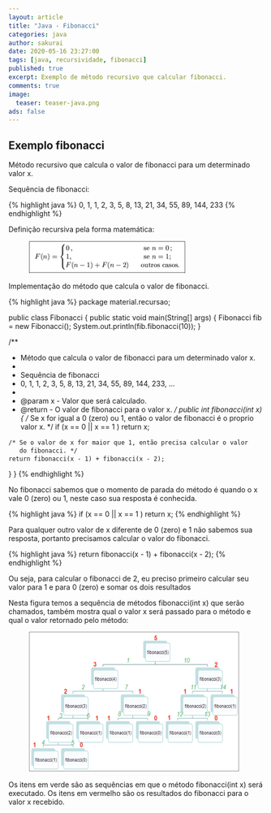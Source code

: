 ```yaml
---
layout: article
title: "Java - Fibonacci"
categories: java
author: sakurai
date: 2020-05-16 23:27:00
tags: [java, recursividade, fibonacci]
published: true
excerpt: Exemplo de método recursivo que calcular fibonacci.
comments: true
image:
  teaser: teaser-java.png
ads: false
---
```


## Exemplo fibonacci

Método recursivo que calcula o valor de fibonacci para um determinado valor x.

Sequência de fibonacci:

{% highlight java %}
0, 1, 1, 2, 3, 5, 8, 13, 21, 34, 55, 89, 144, 233
{% endhighlight %}

Definição recursiva pela forma matemática:

<figure>
    <a href="/images/2020-05-16-java-fibonacci-01.png"><img src="/images/2020-05-16-java-fibonacci-01.png" alt="Definição matemática de fibonacci."></a>
</figure>

Implementação do método que calcula o valor de fibonacci.

{% highlight java %}
package material.recursao;

public class Fibonacci {
  public static void main(String[] args) {
    Fibonacci fib = new Fibonacci();
    System.out.println(fib.fibonacci(10));
  }
    
  /**
   * Método que calcula o valor de fibonacci para um determinado valor x.
   * 
   * Sequência de fibonacci
   *  0, 1, 1, 2, 3, 5, 8, 13, 21, 34, 55, 89, 144, 233, ...
   * 
   * @param x - Valor que será calculado.
   * @return - O valor de fibonacci para o valor x.
   */
  public int fibonacci(int x) {
    /* Se x for igual a 0 (zero) ou 1, então o valor de fibonacci é
       o proprio valor x. */
    if (x == 0 || x == 1 )
      return x;

    /* Se o valor de x for maior que 1, então precisa calcular o valor
       do fibonacci. */
    return fibonacci(x - 1) + fibonacci(x - 2);
  }
}
{% endhighlight %}

No fibonacci sabemos que o momento de parada do método é quando o x vale 0 (zero) ou 1, neste caso sua resposta é conhecida.

{% highlight java %}
if (x == 0 || x == 1 )
  return x;
{% endhighlight %}

Para qualquer outro valor de x diferente de 0 (zero) e 1 não sabemos sua resposta, portanto precisamos calcular o valor do fibonacci.

{% highlight java %}
return fibonacci(x - 1) + fibonacci(x - 2);
{% endhighlight %}

Ou seja, para calcular o fibonacci de 2, eu preciso primeiro calcular seu valor para 1 e para 0 (zero) e somar os dois resultados

Nesta figura temos a sequência de métodos fibonacci(int x) que serão chamados, também mostra qual o valor x será passado para o método e qual o valor retornado pelo método:

<figure>
    <a href="/images/2020-05-16-java-fibonacci-02.png"><img src="/images/2020-05-16-java-fibonacci-02.png" alt="Chamada recursiva do calculo do fibonacci."></a>
</figure>

Os itens em verde são as sequências em que o método fibonacci(int x) será executado. Os itens em vermelho são os resultados do fibonacci para o valor x recebido.